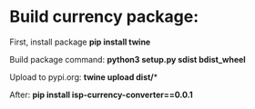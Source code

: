 # Build currency package:

First, install package **pip install twine**

Build package command: **python3 setup.py sdist bdist_wheel**

Upload to pypi.org: **twine upload dist/***


After: **pip install isp-currency-converter==0.0.1**